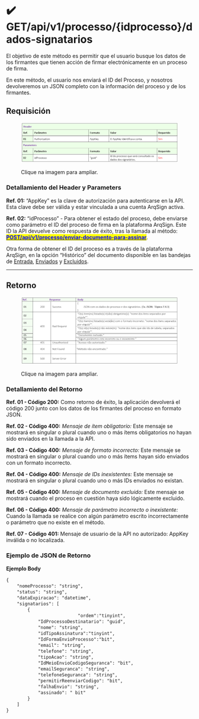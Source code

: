 # ✔️ GET/api/v1/processo/{idprocesso}/dados-signatarios

El objetivo de este método es permitir que el usuario busque los datos de los firmantes que tienen acción de firmar electrónicamente en un proceso de firma.

En este método, el usuario nos enviará el ID del Proceso, y nosotros devolveremos un JSON completo con la información del proceso y de los firmantes.

## Requisición

<figure><img src="../../../../.gitbook/assets/api11.png" alt=""><figcaption><p>Clique na imagem para ampliar.</p></figcaption></figure>

### Detallamiento del Header y Parameters

**Ref. 01:** “AppKey” es la clave de autorización para autenticarse en la API. Esta clave debe ser válida y estar vinculada a una cuenta ArqSign activa.

**Ref. 02:** “idProcesso” - Para obtener el estado del proceso, debe enviarse como parámetro el ID del proceso de firma en la plataforma ArqSign. Este ID la API devuelve como respuesta de éxito, tras la llamada al método: [<mark style="color:blue;">**POST​/api​/v1​/processo​/enviar-documento-para-assinar**</mark>](post-api-v1-processo-enviar-documento-para-assinar.md).

Otra forma de obtener el ID del proceso es a través de la plataforma ArqSign, en la opción “Histórico” del documento disponible en las bandejas de [Entrada](../../../../caixa-postal/caixa-de-entrada.md), [Enviados](../../../../caixa-postal/enviados.md) y [Excluidos](../../../../caixa-postal/excluidos.md).

***

## Retorno

<figure><img src="../../../../.gitbook/assets/api12.png" alt=""><figcaption><p>Clique na imagem para ampliar.</p></figcaption></figure>

### Detallamiento del Retorno

**Ref. 01 - Código 200:** Como retorno de éxito, la aplicación devolverá el código 200 junto con los datos de los firmantes del proceso en formato JSON.

**Ref. 02 - Código 400:** _Mensaje de ítem obligatorio:_ Este mensaje se mostrará en singular o plural cuando uno o más ítems obligatorios no hayan sido enviados en la llamada a la API.

**Ref. 03 - Código 400:** _Mensaje de formato incorrecto:_ Este mensaje se mostrará en singular o plural cuando uno o más ítems hayan sido enviados con un formato incorrecto.

**Ref. 04 - Código 400:** _Mensaje de IDs inexistentes:_ Este mensaje se mostrará en singular o plural cuando uno o más IDs enviados no existan.

**Ref. 05 - Código 400:** _Mensaje de documento excluido:_ Este mensaje se mostrará cuando el proceso en cuestión haya sido lógicamente excluido.

**Ref. 06 - Código 400:** _Mensaje de parámetro incorrecto o inexistente:_ Cuando la llamada se realice con algún parámetro escrito incorrectamente o parámetro que no existe en el método.

**Ref. 07 - Código 401:** Mensaje de usuario de la API no autorizado: AppKey inválida o no localizada.

### Ejemplo de JSON de Retorno

**Ejemplo Body**

```
{
    "nomeProcesso": "string",
    "status": "string",
    "dataExpiracao": "datetime",
    "signatarios": [
        {
                           "ordem":"tinyint",
            "IdProcessoDestinatario": "guid",
            "nome": "string",
            "idTipoAssinatura":"tinyint",
            "IdFormaEnvioProcesso":"bit",
            "email": "string",
            "telefone": "string",
            "tipoAcao": "string",
            "IdMeioEnvioCodigoSeguranca": "bit",
            "emailSeguranca": "string",
            "telefoneSeguranca": "string",
            "permitirReenviarCodigo": "bit",
            "falhaEnvio": "string",
            "assinado": " bit"
        }
    ]
}
```
